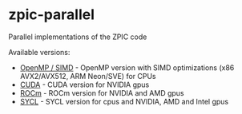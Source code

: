 # zpic-parallel

Parallel implementations of the ZPIC code

Available versions:

+ [OpenMP / SIMD](openmp) - OpenMP version with SIMD optimizations (x86 AVX2/AVX512, ARM Neon/SVE) for CPUs
+ [CUDA](cuda) - CUDA version for NVIDIA gpus
+ [ROCm](rocm) - ROCm version for NVIDIA and AMD gpus
+ [SYCL](sycl) - SYCL version for cpus and NVIDIA, AMD and Intel gpus
